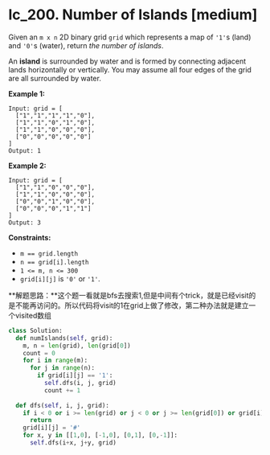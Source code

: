 # lc_200. Number of Islands [medium]



Given an `m x n` 2D binary grid `grid` which represents a map of `'1'`s (land) and `'0'`s (water), return *the number of islands*.

An **island** is surrounded by water and is formed by connecting adjacent lands horizontally or vertically. You may assume all four edges of the grid are all surrounded by water.

 

**Example 1:**

```
Input: grid = [
  ["1","1","1","1","0"],
  ["1","1","0","1","0"],
  ["1","1","0","0","0"],
  ["0","0","0","0","0"]
]
Output: 1
```

**Example 2:**

```
Input: grid = [
  ["1","1","0","0","0"],
  ["1","1","0","0","0"],
  ["0","0","1","0","0"],
  ["0","0","0","1","1"]
]
Output: 3
```

 

**Constraints:**

- `m == grid.length`
- `n == grid[i].length`
- `1 <= m, n <= 300`
- `grid[i][j]` is `'0'` or `'1'`.



**解题思路：**这个题一看就是bfs去搜索1,但是中间有个trick，就是已经visit的是不能再访问的。所以代码将visit的1在grid上做了修改，第二种办法就是建立一个visited数组



```python
class Solution:
  def numIslands(self, grid):
    m, n = len(grid), len(grid[0])
    count = 0
    for i in range(m):
      for j in range(n):
        if grid[i][j] == '1':
          self.dfs(i, j, grid)
          count += 1
    
  def dfs(self, i, j, grid):
    if i < 0 or i >= len(grid) or j < 0 or j >= len(grid[0]) or grid[i][j] != '1':
      return 
    grid[i][j] = '#'
    for x, y in [[1,0], [-1,0], [0,1], [0,-1]]:
      self.dfs(i+x, j+y, grid)
    
```

